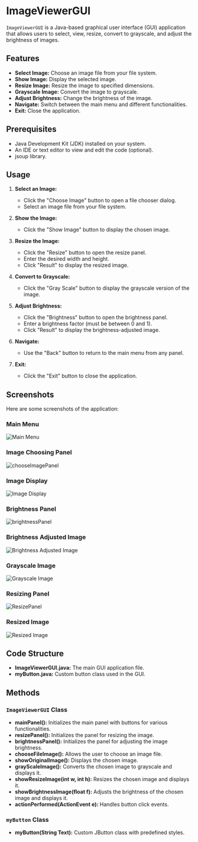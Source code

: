 # ImageViewerGUI

`ImageViewerGUI` is a Java-based graphical user interface (GUI) application that allows users to select, view, resize, convert to grayscale, and adjust the brightness of images. 

## Features

- **Select Image:** Choose an image file from your file system.
- **Show Image:** Display the selected image.
- **Resize Image:** Resize the image to specified dimensions.
- **Grayscale Image:** Convert the image to grayscale.
- **Adjust Brightness:** Change the brightness of the image.
- **Navigate:** Switch between the main menu and different functionalities.
- **Exit:** Close the application.

## Prerequisites

- Java Development Kit (JDK) installed on your system.
- An IDE or text editor to view and edit the code (optional).
- jsoup library.

## Usage

1. **Select an Image:**
   - Click the "Choose Image" button to open a file chooser dialog.
   - Select an image file from your file system.

2. **Show the Image:**
   - Click the "Show Image" button to display the chosen image.

3. **Resize the Image:**
   - Click the "Resize" button to open the resize panel.
   - Enter the desired width and height.
   - Click "Result" to display the resized image.

4. **Convert to Grayscale:**
   - Click the "Gray Scale" button to display the grayscale version of the image.

5. **Adjust Brightness:**
   - Click the "Brightness" button to open the brightness panel.
   - Enter a brightness factor (must be between 0 and 1).
   - Click "Result" to display the brightness-adjusted image.

6. **Navigate:**
   - Use the "Back" button to return to the main menu from any panel.

7. **Exit:**
   - Click the "Exit" button to close the application.

## Screenshots

Here are some screenshots of the application:

### Main Menu
![Main Menu](https://www.dropbox.com/scl/fi/xiw3rw243y4z9mj5pvqjz/1.mainPanel.png?rlkey=twlrl9i5uomfdye7sif0wnelj&st=fmf6rgzg&dl=0)
### Image Choosing Panel
![chooseImagePanel](https://www.dropbox.com/scl/fi/48gskyb0enl2te5ij59do/1.1.chooseImagePanel.png?rlkey=5lbulmrylrj31foo7se74zb3z&st=5ucolang&dl=0)

### Image Display
![Image Display](https://www.dropbox.com/scl/fi/lcbpp5sh1ua1u8rfsfdyd/1.2.showImagePanel.png?rlkey=57dop7rz29wr248nq1xodj772&st=4v5j58t7&dl=0)

### Brightness Panel
![brightnessPanel](https://www.dropbox.com/scl/fi/pu1a12jf7qthzkfqzk2t3/1.3.brightnessPanel.png?rlkey=lss2gmvk0n9nogjw1kjzh1a7s&st=3yvwgaim&dl=0)

### Brightness Adjusted Image
![Brightness Adjusted Image](https://www.dropbox.com/scl/fi/k645ixzaasbi6vhfhzmsn/1.3.1.brightnessChangedImage.png?rlkey=p78ztuh7af8mccd1rouw0kdeb&st=iyhuvmjx&dl=0)

### Grayscale Image
![Grayscale Image](https://www.dropbox.com/scl/fi/z5v4fprns80891oacft1w/1.4.grayScaleShowPanel.png?rlkey=zcsh3raz05i9w0140vs66cso6&st=vq4rfc7c&dl=0)

### Resizing Panel
![ResizePanel](https://www.dropbox.com/scl/fi/9agv65hvxn4rd3xk5ww8a/1.5.resizePanel.png?rlkey=27oi3afjpt1k3g6fs4ow9eflk&st=hmm030vj&dl=0)

### Resized Image
![Resized Image](https://www.dropbox.com/scl/fi/lds4ak4kbpkbaj44k7ey5/1.5.1.resizedImagePanel.png?rlkey=w882bmmkrvk1yjgrpwfpk2d7j&st=mfbn393d&dl=0)

## Code Structure

- **ImageViewerGUI.java:** The main GUI application file.
- **myButton.java:** Custom button class used in the GUI.

## Methods

### `ImageViewerGUI` Class

- **mainPanel():** Initializes the main panel with buttons for various functionalities.
- **resizePanel():** Initializes the panel for resizing the image.
- **brightnessPanel():** Initializes the panel for adjusting the image brightness.
- **chooseFileImage():** Allows the user to choose an image file.
- **showOriginalImage():** Displays the chosen image.
- **grayScaleImage():** Converts the chosen image to grayscale and displays it.
- **showResizeImage(int w, int h):** Resizes the chosen image and displays it.
- **showBrightnessImage(float f):** Adjusts the brightness of the chosen image and displays it.
- **actionPerformed(ActionEvent e):** Handles button click events.

### `myButton` Class

- **myButton(String Text):** Custom JButton class with predefined styles.
